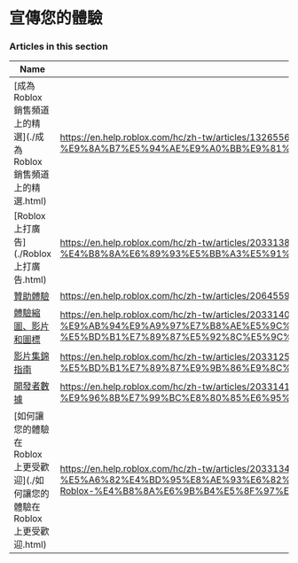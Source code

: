 # 宣傳您的體驗  
### Articles in this section
Name|URL
-|-
[成為 Roblox 銷售頻道上的精選](./成為 Roblox 銷售頻道上的精選.html) |https://en.help.roblox.com/hc/zh-tw/articles/13265567553812-%E6%88%90%E7%82%BA-Roblox-%E9%8A%B7%E5%94%AE%E9%A0%BB%E9%81%93%E4%B8%8A%E7%9A%84%E7%B2%BE%E9%81%B8
[Roblox 上打廣告](./Roblox 上打廣告.html) |https://en.help.roblox.com/hc/zh-tw/articles/203313840-Roblox-%E4%B8%8A%E6%89%93%E5%BB%A3%E5%91%8A
[贊助體驗](./贊助體驗.html) |https://en.help.roblox.com/hc/zh-tw/articles/206455923-%E8%B4%8A%E5%8A%A9%E9%AB%94%E9%A9%97
[體驗縮圖、影片和圖標](./體驗縮圖、影片和圖標.html) |https://en.help.roblox.com/hc/zh-tw/articles/203314060-%E9%AB%94%E9%A9%97%E7%B8%AE%E5%9C%96-%E5%BD%B1%E7%89%87%E5%92%8C%E5%9C%96%E6%A8%99
[影片集錦指南](./影片集錦指南.html) |https://en.help.roblox.com/hc/zh-tw/articles/203312520-%E5%BD%B1%E7%89%87%E9%9B%86%E9%8C%A6%E6%8C%87%E5%8D%97
[開發者數據](./開發者數據.html) |https://en.help.roblox.com/hc/zh-tw/articles/203314110-%E9%96%8B%E7%99%BC%E8%80%85%E6%95%B8%E6%93%9A
[如何讓您的體驗在 Roblox 上更受歡迎](./如何讓您的體驗在 Roblox 上更受歡迎.html) |https://en.help.roblox.com/hc/zh-tw/articles/203313420-%E5%A6%82%E4%BD%95%E8%AE%93%E6%82%A8%E7%9A%84%E9%AB%94%E9%A9%97%E5%9C%A8-Roblox-%E4%B8%8A%E6%9B%B4%E5%8F%97%E6%AD%A1%E8%BF%8E